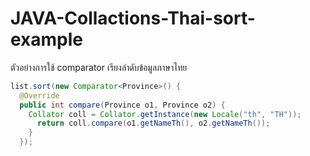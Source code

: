 # JAVA-Collactions-Thai-sort-example
ตัวอย่างการใช้ comparator เรียงลำดับข้อมูลภาษาไทย
```java
list.sort(new Comparator<Province>() {
  @Override
  public int compare(Province o1, Province o2) {
    Collator coll = Collator.getInstance(new Locale("th", "TH"));
      return coll.compare(o1.getNameTh(), o2.getNameTh());
    }
  });
```
